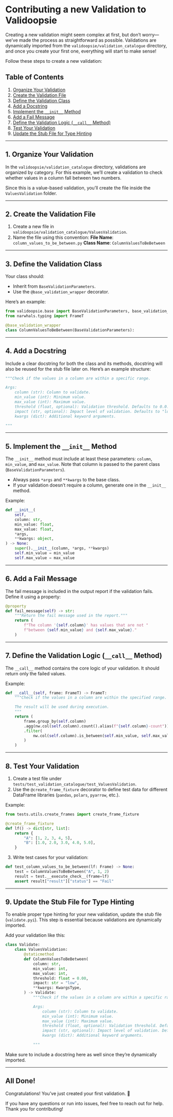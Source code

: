 # Contributing a new Validation to Validoopsie

Creating a new validation might seem complex at first, but don’t worry—we’ve
made the process as straightforward as possible. Validations are dynamically
imported from the `validoopsie/validation_catalogue` directory, and once you
create your first one, everything will start to make sense!

Follow these steps to create a new validation:

## Table of Contents
1. [Organize Your Validation](#1-organize-your-validation)
2. [Create the Validation File](#2-create-the-validation-file)
3. [Define the Validation Class](#3-define-the-validation-class)
4. [Add a Docstring](#4-add-a-docstring)
5. [Implement the `__init__` Method](#5-implement-the-__init__-method)
6. [Add a Fail Message](#6-add-a-fail-message)
7. [Define the Validation Logic (`__call__` Method)](#7-define-the-validation-logic-__call__-method)
8. [Test Your Validation](#8-test-your-validation)
9. [Update the Stub File for Type Hinting](#9-update-the-stub-file-for-type-hinting)

---

## 1. Organize Your Validation

In the `validoopsie/validation_catalogue` directory, validations are organized
by category. For this example, we’ll create a validation to check whether
values in a column fall between two numbers.

Since this is a value-based validation, you’ll create the file inside the
`ValuesValidation` folder.

---

## 2. Create the Validation File

1. Create a new file in `validoopsie/validation_catalogue/ValuesValidation`.
2. Name the file using this convention:
   **File Name**: `column_values_to_be_between.py`
   **Class Name**: `ColumnValuesToBeBetween`

---

## 3. Define the Validation Class

Your class should:

- Inherit from `BaseValidationParameters`.
- Use the `@base_validation_wrapper` decorator.

Here’s an example:

```python
from validoopsie.base import BaseValidationParameters, base_validation_wrapper
from narwhals.typing import FrameT

@base_validation_wrapper
class ColumnValuesToBeBetween(BaseValidationParameters):
```

---

## 4. Add a Docstring

Include a clear docstring for both the class and its methods, docstring will also be reused
for the stub file later on. Here’s an example structure:

```python
"""Check if the values in a column are within a specific range.

Args:
    column (str): Column to validate.
    min_value (int): Minimum value.
    max_value (int): Maximum value.
    threshold (float, optional): Validation threshold. Defaults to 0.0.
    impact (str, optional): Impact level of validation. Defaults to "low".
    kwargs (dict): Additional keyword arguments.

"""
```

---

## 5. Implement the `__init__` Method

The `__init__` method must include at least these parameters: `column`, `min_value`, and `max_value`.
Note that column is passed to the parent class (`BaseValidationParameters`).

- Always pass `*args` and `**kwargs` to the base class.
- If your validation doesn’t require a column, generate one in the `__init__` method.

Example:

```python
def __init__(
    self,
    column: str,
    min_value: float,
    max_value: float,
    *args,
    **kwargs: object,
) -> None:
    super().__init__(column, *args, **kwargs)
    self.min_value = min_value
    self.max_value = max_value
```

---

## 6. Add a Fail Message

The fail message is included in the output report if the validation fails.
Define it using a property:

```python
@property
def fail_message(self) -> str:
    """Return the fail message used in the report."""
    return (
        f"The column '{self.column}' has values that are not "
        f"between {self.min_value} and {self.max_value}."
    )
```

---

## 7. Define the Validation Logic (`__call__` Method)

The `__call__` method contains the core logic of your validation. It should
return only the failed values.

Example:

```python
def __call__(self, frame: FrameT) -> FrameT:
    """Check if the values in a column are within the specified range.

    The result will be used during execution.
    """
    return (
        frame.group_by(self.column)
        .agg(nw.col(self.column).count().alias(f"{self.column}-count"))
        .filter(
            nw.col(self.column).is_between(self.min_value, self.max_value) == False,
        )
    )
```

---

## 8. Test Your Validation

1. Create a test file under `tests/test_validation_catalogue/test_ValuesValidation`.
2. Use the `@create_frame_fixture` decorator to define test data for different
   DataFrame libraries (`pandas`, `polars`, `pyarrow`, etc.).

Example:

```python
from tests.utils.create_frames import create_frame_fixture

@create_frame_fixture
def lf() -> dict[str, list]:
    return {
        "A": [1, 2, 3, 4, 5],
        "B": [1.0, 2.0, 3.0, 4.0, 5.0],
    }
```

3. Write test cases for your validation:

```python
def test_column_values_to_be_between(lf: Frame) -> None:
    test = ColumnValuesToBeBetween("A", 1, 2)
    result = test.__execute_check__(frame=lf)
    assert result["result"]["status"] == "Fail"
```

---

## 9. Update the Stub File for Type Hinting

To enable proper type hinting for your new validation, update the stub file
(`validate.pyi`). This step is essential because validations are dynamically
imported.

Add your validation like this:

```python
class Validate:
    class ValuesValidation:
        @staticmethod
        def ColumnValuesToBeBetween(
            column: str,
            min_value: int,
            max_value: int,
            threshold: float = 0.00,
            impact: str = "low",
            **kwargs: KwargsType,
        ) -> Validate:
            """Check if the values in a column are within a specific range.

            Args:
                column (str): Column to validate.
                min_value (int): Minimum value.
                max_value (int): Maximum value.
                threshold (float, optional): Validation threshold. Defaults to 0.0.
                impact (str, optional): Impact level of validation. Defaults to "low".
                kwargs (dict): Additional keyword arguments.

            """
```

Make sure to include a docstring here as well since they’re dynamically imported.

---

## All Done!

Congratulations! You’ve just created your first validation. 🎉

If you have any questions or run into issues, feel free to reach out for help.
Thank you for contributing!
